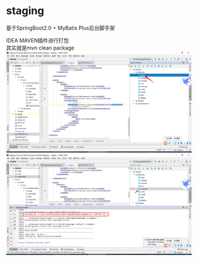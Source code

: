 # staging

基于SpringBoot2.0 + MyBatis Plus后台脚手架 

IDEA MAVEN插件进行打包  
其实就是mvn clean package    
![打包第一步](https://github.com/dzjfromChina/staging/blob/master/readmefile/1.png)  
![打包第二步](https://github.com/dzjfromChina/staging/blob/master/readmefile/2.png)  
